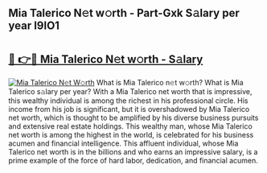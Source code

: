 ## Mia Talerico N𝚎t w𝚘rth - Part-Gxk S𝚊lary per year I9IO1

# <h2><a href="http://gc48mc4.nevu.top/?p=Mia+Talerico">🔗 👉🔴 Mia Talerico N𝚎t w𝚘rth - S𝚊lary</a></h2>

[![Mia Talerico N𝚎t W𝚘rth](https://i.imgur.com/Oavwk0R.jpeg)](http://gc48mc4.nevu.top/?p=Mia+Talerico)
What is Mia Talerico n𝚎t w𝚘rth? What is Mia Talerico s𝚊lary per year?
With a Mia Talerico net worth that is impressive, this wealthy individual is among the richest in his professional circle. His income from his job is significant, but it is overshadowed by Mia Talerico net worth, which is thought to be amplified by his diverse business pursuits and extensive real estate holdings. This wealthy man, whose Mia Talerico net worth is among the highest in the world, is celebrated for his business acumen and financial intelligence. This affluent individual, whose Mia Talerico net worth is in the billions and who earns an impressive salary, is a prime example of the force of hard labor, dedication, and financial acumen.
